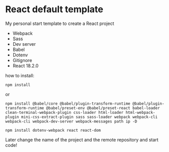 # React default template

My personal start template to create a React project

- Webpack
- Sass
- Dev server
- Babel
- Dotenv
- Gitignore
- React 18.2.0

how to install:

    npm install

or

    npm install @babel/core @babel/plugin-transform-runtime @babel/plugin-transform-runtime @babel/preset-env @babel/preset-react babel-loader clean-terminal-webpack-plugin css-loader html-loader html-webpack-plugin mini-css-extract-plugin sass sass-loader webpack webpack-cli webpack-cli webpack-dev-server webpack-messages path ip -D

    npm install dotenv-webpack react react-dom

Later change the name of the project and the remote repository and start code!